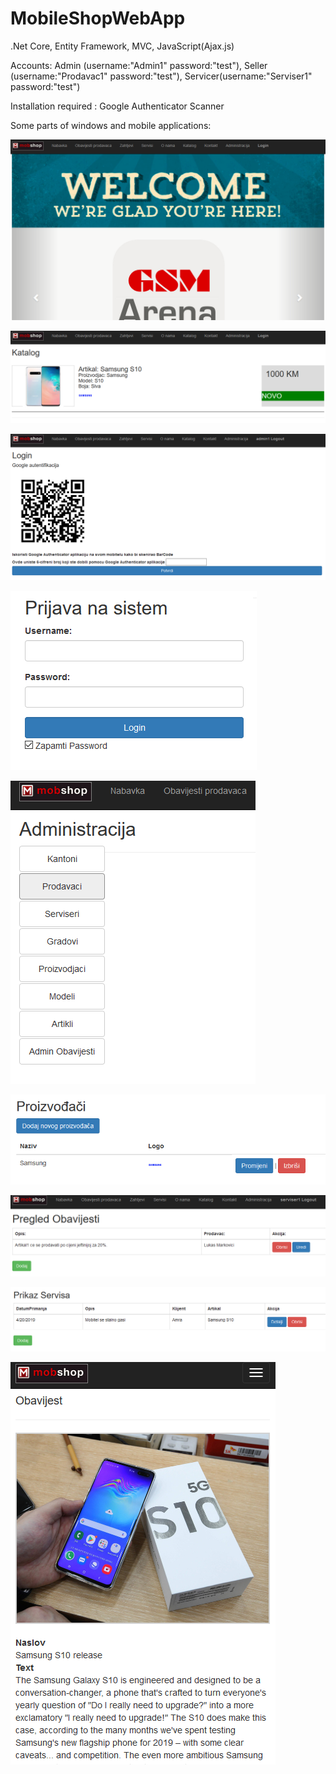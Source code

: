 # MobileShopWebApp
  

.Net Core, Entity Framework, MVC, JavaScript(Ajax.js)

Accounts: Admin (username:"Admin1" password:"test"), Seller (username:"Prodavac1" password:"test"), Servicer(username:"Serviser1" password:"test")

Installation required : Google Authenticator Scanner

Some parts of windows and mobile applications:


![](webAppSlike/webApp1.PNG)

![](webAppSlike/webApp2.PNG)

![](webAppSlike/webApp3.png)

![](webAppSlike/webApp4.png)

![](webAppSlike/webApp5.png)

![](webAppSlike/webApp6.png)

![](webAppSlike/webApp7.png)

![](webAppSlike/webApp8.png)

![](webAppSlike/webApp9.png)
